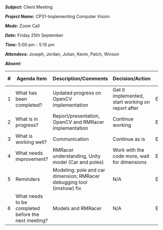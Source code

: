 ***Subject:*** Client Meeting

***Project Name:*** CP31-Implementing Computer Vision

***Mode:*** Zoom Call

***Date:*** Friday 25th September

***Time:*** 5:00 pm - 5:15 pm

***Attendees:*** Joseph, Jordan, Julian, Kevin, Patch, Winson

***Absent:***


|#|Agenda Item |Description/Comments|Decision/Action|Who?|Items for escalation|
|-|-|-|-|-|-|
|1|What has been completed?|Updated progress on OpenCV implementation|Get it implemented, start working on report after|Everyone|OpenCV implementation|
|2|What is in progress?|Report/presentation, OpenCV and RMRacer implementation|Continue working|Everyone|N/A|
|3|What is working well?|Communication|Continue as is|Everyone|N/A|
|4|What needs improvement? |RMRacer understanding, Unity model (Car and poles)|Work with the code more, wait for dimensions|Everyone|N/A|
|5|Reminders|Modeling: pole and car dimension; RMRacer debugging tool (imshow) fix|N/A|Everyone|N/A|
|6|What needs to be completed before the next meeting?|Models and RMRacer|N/A|Everyone|N/A|